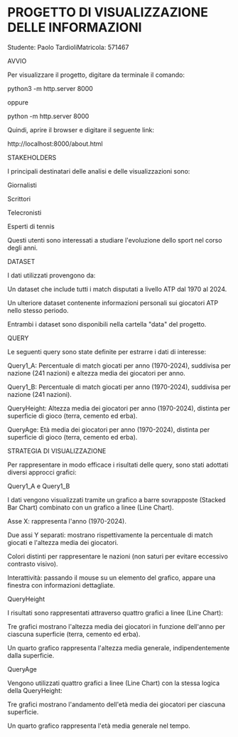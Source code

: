 # PROGETTO DI VISUALIZZAZIONE DELLE INFORMAZIONI

Studente: Paolo TardioliMatricola: 571467

AVVIO

Per visualizzare il progetto, digitare da terminale il comando:

python3 -m http.server 8000

oppure

python -m http.server 8000

Quindi, aprire il browser e digitare il seguente link:

http://localhost:8000/about.html

STAKEHOLDERS

I principali destinatari delle analisi e delle visualizzazioni sono:

Giornalisti

Scrittori

Telecronisti

Esperti di tennis

Questi utenti sono interessati a studiare l'evoluzione dello sport nel corso degli anni.

DATASET

I dati utilizzati provengono da:

Un dataset che include tutti i match disputati a livello ATP dal 1970 al 2024.

Un ulteriore dataset contenente informazioni personali sui giocatori ATP nello stesso periodo.

Entrambi i dataset sono disponibili nella cartella "data" del progetto.

QUERY

Le seguenti query sono state definite per estrarre i dati di interesse:

Query1_A: Percentuale di match giocati per anno (1970-2024), suddivisa per nazione (241 nazioni) e altezza media dei giocatori per anno.

Query1_B: Percentuale di match giocati per anno (1970-2024), suddivisa per nazione (241 nazioni).

QueryHeight: Altezza media dei giocatori per anno (1970-2024), distinta per superficie di gioco (terra, cemento ed erba).

QueryAge: Età media dei giocatori per anno (1970-2024), distinta per superficie di gioco (terra, cemento ed erba).

STRATEGIA DI VISUALIZZAZIONE

Per rappresentare in modo efficace i risultati delle query, sono stati adottati diversi approcci grafici:

Query1_A e Query1_B

I dati vengono visualizzati tramite un grafico a barre sovrapposte (Stacked Bar Chart) combinato con un grafico a linee (Line Chart).

Asse X: rappresenta l'anno (1970-2024).

Due assi Y separati: mostrano rispettivamente la percentuale di match giocati e l'altezza media dei giocatori.

Colori distinti per rappresentare le nazioni (non saturi per evitare eccessivo contrasto visivo).

Interattività: passando il mouse su un elemento del grafico, appare una finestra con informazioni dettagliate.

QueryHeight

I risultati sono rappresentati attraverso quattro grafici a linee (Line Chart):

Tre grafici mostrano l'altezza media dei giocatori in funzione dell'anno per ciascuna superficie (terra, cemento ed erba).

Un quarto grafico rappresenta l'altezza media generale, indipendentemente dalla superficie.

QueryAge

Vengono utilizzati quattro grafici a linee (Line Chart) con la stessa logica della QueryHeight:

Tre grafici mostrano l'andamento dell'età media dei giocatori per ciascuna superficie.

Un quarto grafico rappresenta l'età media generale nel tempo.
